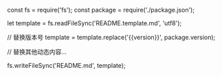 const fs = require('fs');
const package = require('./package.json');

let template = fs.readFileSync('README.template.md', 'utf8');

// 替换版本号
template = template.replace('{{version}}', package.version);

// 替换其他动态内容...

fs.writeFileSync('README.md', template);